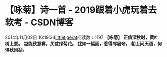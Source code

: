 # 【咏菊】诗一首 - 2019跟着小虎玩着去软考 - CSDN博客
2014年11月02日 16:19:34[littletigerat](https://me.csdn.net/littletigerat)阅读数：1197
**【咏菊】**
**正值深秋时，黄叶树上耍。**
**岂能秋意寡，买盆绿菊花。**
**犹如一幅画，惹得邻居夸。**
**朝上问天语，何惧秋风刮。**
